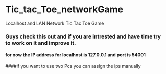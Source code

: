 # Tic_tac_Toe_networkGame
Localhost and LAN Network Tic Tac Toe Game 


### Guys check this out and if you are intrested and have time try to work on it and improve it.

#### for now the IP address for localhost is  127.0.0.1 and port is 54001 
####if you want to use two Pcs you can assign the ips manually


